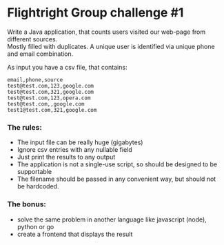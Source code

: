 # Flightright Group challenge #1

Write a Java application, that counts users visited our web-page from different sources.  
Mostly filled with duplicates. 
A unique user is identified via unique phone and email combination.

As input you have a csv file, that contains:

```
email,phone,source
test@test.com,123,google.com
test@test.com,321,google.com
test@test.com,123,opera.com
test@test.com,,google.com
test1@test.com,321,google.com
```


### The rules:

- The input file can be really huge (gigabytes)
- Ignore csv entries with any nullable field
- Just print the results to any output
- The application is not a single-use script, so should be designed to be supportable
- The filename should be passed in any convenient way, but should not be hardcoded.


### The bonus:

- solve the same problem in another language like javascript (node), python or go
- create a frontend that displays the result 